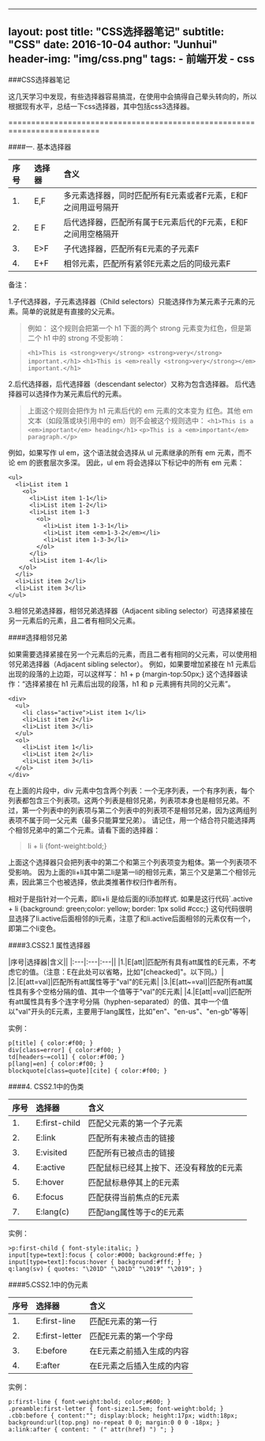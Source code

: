 
---
layout:     post
title:      "CSS选择器笔记"
subtitle:   "CSS"
date:       2016-10-04
author:     "Junhui"
header-img: "img/css.png"
tags:
    - 前端开发
    - css
---
###CSS选择器笔记

这几天学习中发现，有些选择器容易搞混，在使用中会搞得自己晕头转向的，所以根据现有水平，总结一下css选择器，其中包括css3选择器。


==========================================================================

####一. 基本选择器

| 序号| 选择器 | 含义|
|:----|:-----|:----------|
|1.|E,F|多元素选择器，同时匹配所有E元素或者F元素，E和F之间用逗号隔开|
|2.|E F|后代选择器，匹配所有属于E元素后代的F元素，E和F之间用空格隔开|
|3.|E>F|子代选择器，匹配所有E元素的子元素F|
|4.|E+F|相邻元素，匹配所有紧邻E元素之后的同级元素F|

备注：

1.子代选择器，子元素选择器（Child selectors）只能选择作为某元素子元素的元素。简单的说就是有直接的父元素。
>例如： 这个规则会把第一个 h1 下面的两个 strong 元素变为红色，但是第二个 h1 中的 strong 不受影响：

>`<h1>This is <strong>very</strong> <strong>very</strong> important.</h1>`
>`<h1>This is <em>really <strong>very</strong></em> important.</h1>`

2.后代选择器，后代选择器（descendant selector）又称为包含选择器。
后代选择器可以选择作为某元素后代的元素。
>上面这个规则会把作为 h1 元素后代的 em 元素的文本变为 红色。其他 em 文本（如段落或块引用中的 em）则不会被这个规则选中：
`<h1>This is a <em>important</em> heading</h1>`
`<p>This is a <em>important</em> paragraph.</p>`

例如，如果写作 ul em，这个语法就会选择从 ul 元素继承的所有 em 元素，而不论 em 的嵌套层次多深。
因此，ul em 将会选择以下标记中的所有 em 元素：
~~~
<ul>
  <li>List item 1
    <ol>
      <li>List item 1-1</li>
      <li>List item 1-2</li>
      <li>List item 1-3
        <ol>
          <li>List item 1-3-1</li>
          <li>List item <em>1-3-2</em></li>
          <li>List item 1-3-3</li>
        </ol>
      </li>
      <li>List item 1-4</li>
   </ol>
  </li>
  <li>List item 2</li>
  <li>List item 3</li>
</ul>
~~~
3.相邻兄弟选择器，相邻兄弟选择器（Adjacent sibling selector）可选择紧接在另一元素后的元素，且二者有相同父元素。

####选择相邻兄弟

如果需要选择紧接在另一个元素后的元素，而且二者有相同的父元素，可以使用相邻兄弟选择器（Adjacent sibling selector）。
例如，如果要增加紧接在 h1 元素后出现的段落的上边距，可以这样写：
h1 + p {margin-top:50px;}
这个选择器读作：“选择紧接在 h1 元素后出现的段落，h1 和 p 元素拥有共同的父元素”。
~~~
<div>
  <ul>
    <li class="active">List item 1</li>
    <li>List item 2</li>
    <li>List item 3</li>
  </ul>
  <ol>
    <li>List item 1</li>
    <li>List item 2</li>
    <li>List item 3</li>
  </ol>
</div>
~~~
在上面的片段中，div 元素中包含两个列表：一个无序列表，一个有序列表，每个列表都包含三个列表项。这两个列表是相邻兄弟，列表项本身也是相邻兄弟。不过，第一个列表中的列表项与第二个列表中的列表项不是相邻兄弟，因为这两组列表项不属于同一父元素（最多只能算堂兄弟）。
请记住，用一个结合符只能选择两个相邻兄弟中的第二个元素。请看下面的选择器：

>li + li {font-weight:bold;}

上面这个选择器只会把列表中的第二个和第三个列表项变为粗体。第一个列表项不受影响。
因为上面的li+li其中第二li是第一li的相邻元素，第三个又是第二个相邻元素，因此第三个也被选择，依此类推著作权归作者所有。

相对于是指针对一个元素，即li+li 是给后面的li添加样式.
如果是这行代码`.active + li {background: green;color: yellow; border: 1px solid #ccc;}
这句代码很明显选择了li.active后面相邻的li元素，注意了和li.active后面相邻的元素仅有一个，即第二个li变色。

####3.CSS2.1 属性选择器

|序号|选择器|含义||
|:---|:---|:---||
|1.|E[att]|匹配所有具有att属性的E元素，不考虑它的值。（注意：E在此处可以省略，比如"[cheacked]"。以下同。）|
|2.|E[att=val]|匹配所有att属性等于"val"的E元素|
|3.|E[att~=val]|匹配所有att属性具有多个空格分隔的值、其中一个值等于"val"的E元素|
|4.|E[att\|=val]|匹配所有att属性具有多个连字号分隔（hyphen-separated）的值、其中一个值以"val"开头的E元素，主要用于lang属性，比如"en"、"en-us"、"en-gb"等等|

实例：
~~~
p[title] { color:#f00; }
div[class=error] { color:#f00; }
td[headers~=col1] { color:#f00; }
p[lang|=en] { color:#f00; }
blockquote[class=quote][cite] { color:#f00; }
~~~
####4. CSS2.1中的伪类

|序号|选择器|含义
|:-----|:----|:---|
|1.|E:first-child|匹配父元素的第一个子元素|
|2.|E:link|匹配所有未被点击的链接|
|3.|E:visited|匹配所有已被点击的链接|
|4.|E:active|匹配鼠标已经其上按下、还没有释放的E元素|
|5.|E:hover|匹配鼠标悬停其上的E元素|
|6.|E:focus|匹配获得当前焦点的E元素|
|7.|E:lang(c)|匹配lang属性等于c的E元素|

实例：
~~~
>p:first-child { font-style:italic; }
input[type=text]:focus { color:#000; background:#ffe; }
input[type=text]:focus:hover { background:#fff; }
q:lang(sv) { quotes: "\201D" "\201D" "\2019" "\2019"; }
~~~
####5.CSS2.1中的伪元素

|序号|选择器|含义|
|:---|:---|:---|
|1.|E:first-line|匹配E元素的第一行|
|2.|E:first-letter|匹配E元素的第一个字母|
|3.|E:before|在E元素之前插入生成的内容|
|4.|E:after|在E元素之后插入生成的内容|

实例：
~~~
p:first-line { font-weight:bold; color;#600; }
.preamble:first-letter { font-size:1.5em; font-weight:bold; }
.cbb:before { content:""; display:block; height:17px; width:18px; background:url(top.png) no-repeat 0 0; margin:0 0 0 -18px; }
a:link:after { content: " (" attr(href) ") "; }
~~~